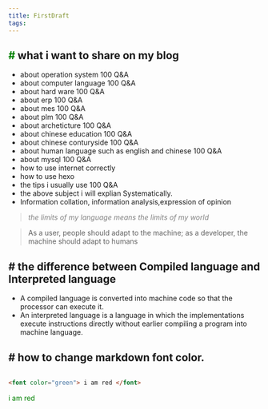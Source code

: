 ```yaml
---
title: FirstDraft
tags:
---
```


## <font color="green">\#</font> what i want to share on my blog

- about operation system 100 Q&A
- about computer language 100 Q&A
- about hard ware 100 Q&A
- about erp 100 Q&A
- about mes 100 Q&A
- about plm 100 Q&A
- about archeticture 100 Q&A
- about chinese education 100 Q&A
- about chinese conturyside 100 Q&A
- about human language such as english and chinese 100 Q&A
- about mysql 100 Q&A
- how to use internet correctly
- how to use hexo 
- the tips i usually use 100 Q&A
- the above subject i will explian Systematically.
- Information collation, information analysis,expression of opinion

 > <font color="gray"> *the limits of my language means the limits of my world* </font>



 > As a user, people should adapt to the machine; as a developer, the machine should adapt to humans

## \# the difference between Compiled language and Interpreted language
  
- A compiled language is converted into machine code so that the processor can execute it.
- An interpreted language is a language in which the implementations execute instructions directly without earlier compiling a program into machine language.
  
## \# how to change markdown font color.

``` markdown

<font color="green"> i am red </font>
```

<font color="green"> i am red </font>